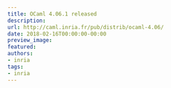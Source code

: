 ```yaml
---
title: OCaml 4.06.1 released
description:
url: http://caml.inria.fr/pub/distrib/ocaml-4.06/
date: 2018-02-16T00:00:00-00:00
preview_image:
featured:
authors:
- inria
tags:
- inria
---
```



